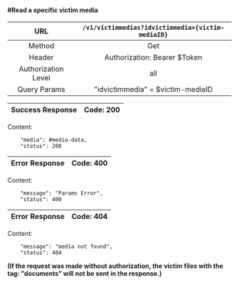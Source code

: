#### #Read a specific victim media

|URL | `/v1/victimmedias?idvictimmedia={victim-mediaID}`  |
|:-:|:-:|
|  Method  |Get|
|  Header  | Authorization: Bearer $Token|
|  Authorization Level | all |
|  Query Params | "idvictimmedia" = $victim-mediaID|

|Success Response | Code: 200  |
|:-:|:-:|

Content:

        "media": #media-data,
        "status": 200

| Error Response | Code: 400  |
|:-:|:-:|

Content:

        "message": "Params Error",
        "status": 400

| Error Response | Code: 404  |
|:-:|:-:|

Content:

        "message": "media not found",
        "status": 404

**(If the request was made without authorization, the victim files with the tag: "documents" will not be sent in the response.)**